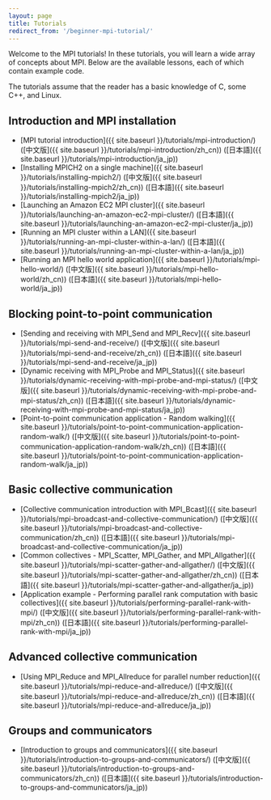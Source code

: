 ```yaml
---
layout: page
title: Tutorials
redirect_from: '/beginner-mpi-tutorial/'
---
```


Welcome to the MPI tutorials! In these tutorials, you will learn a wide array of concepts about MPI. Below are the available lessons, each of which contain example code.

The tutorials assume that the reader has a basic knowledge of C, some C++, and Linux.

## Introduction and MPI installation
* [MPI tutorial introduction]({{ site.baseurl }}/tutorials/mpi-introduction/)
([中文版]({{ site.baseurl }}/tutorials/mpi-introduction/zh_cn))
([日本語]({{ site.baseurl }}/tutorials/mpi-introduction/ja_jp))
* [Installing MPICH2 on a single machine]({{ site.baseurl }}/tutorials/installing-mpich2/)
([中文版]({{ site.baseurl }}/tutorials/installing-mpich2/zh_cn))
([日本語]({{ site.baseurl }}/tutorials/installing-mpich2/ja_jp))
* [Launching an Amazon EC2 MPI cluster]({{ site.baseurl }}/tutorials/launching-an-amazon-ec2-mpi-cluster/)
([日本語]({{ site.baseurl }}/tutorials/launching-an-amazon-ec2-mpi-cluster/ja_jp))
* [Running an MPI cluster within a LAN]({{ site.baseurl }}/tutorials/running-an-mpi-cluster-within-a-lan/)
([日本語]({{ site.baseurl }}/tutorials/running-an-mpi-cluster-within-a-lan/ja_jp))
* [Running an MPI hello world application]({{ site.baseurl }}/tutorials/mpi-hello-world/)
([中文版]({{ site.baseurl }}/tutorials/mpi-hello-world/zh_cn))
([日本語]({{ site.baseurl }}/tutorials/mpi-hello-world/ja_jp))

## Blocking point-to-point communication
* [Sending and receiving with MPI_Send and MPI_Recv]({{ site.baseurl }}/tutorials/mpi-send-and-receive/)
([中文版]({{ site.baseurl }}/tutorials/mpi-send-and-receive/zh_cn))
([日本語]({{ site.baseurl }}/tutorials/mpi-send-and-receive/ja_jp))
* [Dynamic receiving with MPI_Probe and MPI_Status]({{ site.baseurl }}/tutorials/dynamic-receiving-with-mpi-probe-and-mpi-status/)
([中文版]({{ site.baseurl }}/tutorials/dynamic-receiving-with-mpi-probe-and-mpi-status/zh_cn))
([日本語]({{ site.baseurl }}/tutorials/dynamic-receiving-with-mpi-probe-and-mpi-status/ja_jp))
* [Point-to-point communication application - Random walking]({{ site.baseurl }}/tutorials/point-to-point-communication-application-random-walk/)
([中文版]({{ site.baseurl }}/tutorials/point-to-point-communication-application-random-walk/zh_cn))
([日本語]({{ site.baseurl }}/tutorials/point-to-point-communication-application-random-walk/ja_jp))

## Basic collective communication
* [Collective communication introduction with MPI_Bcast]({{ site.baseurl }}/tutorials/mpi-broadcast-and-collective-communication/)
([中文版]({{ site.baseurl }}/tutorials/mpi-broadcast-and-collective-communication/zh_cn))
([日本語]({{ site.baseurl }}/tutorials/mpi-broadcast-and-collective-communication/ja_jp))
* [Common collectives - MPI_Scatter, MPI_Gather, and MPI_Allgather]({{ site.baseurl }}/tutorials/mpi-scatter-gather-and-allgather/)
([中文版]({{ site.baseurl }}/tutorials/mpi-scatter-gather-and-allgather/zh_cn))
([日本語]({{ site.baseurl }}/tutorials/mpi-scatter-gather-and-allgather/ja_jp))
* [Application example - Performing parallel rank computation with basic collectives]({{ site.baseurl }}/tutorials/performing-parallel-rank-with-mpi/)
([中文版]({{ site.baseurl }}/tutorials/performing-parallel-rank-with-mpi/zh_cn))
([日本語]({{ site.baseurl }}/tutorials/performing-parallel-rank-with-mpi/ja_jp))

## Advanced collective communication
* [Using MPI_Reduce and MPI_Allreduce for parallel number reduction]({{ site.baseurl }}/tutorials/mpi-reduce-and-allreduce/)
([中文版]({{ site.baseurl }}/tutorials/mpi-reduce-and-allreduce/zh_cn))
([日本語]({{ site.baseurl }}/tutorials/mpi-reduce-and-allreduce/ja_jp))

## Groups and communicators
* [Introduction to groups and communicators]({{ site.baseurl }}/tutorials/introduction-to-groups-and-communicators/)
([中文版]({{ site.baseurl }}/tutorials/introduction-to-groups-and-communicators/zh_cn))
([日本語]({{ site.baseurl }}/tutorials/introduction-to-groups-and-communicators/ja_jp))
